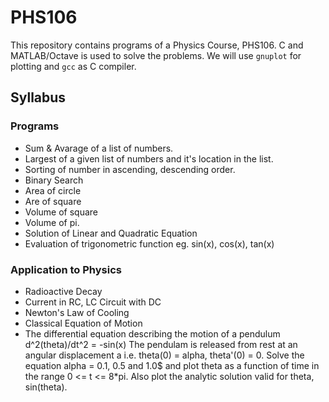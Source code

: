 # PHS106
This repository contains programs of a Physics Course, PHS106. C and MATLAB/Octave is used to solve the problems. We will use ```gnuplot``` for plotting and ```gcc``` as C compiler.

## Syllabus

### Programs

* Sum & Avarage of a list of numbers.
* Largest of a given list of numbers and it's location in the list.
* Sorting of number in ascending, descending order.
* Binary Search
* Area of circle
* Are of square
* Volume of square
* Volume of pi.
* Solution of Linear and Quadratic Equation
* Evaluation of trigonometric function eg. sin(x), cos(x), tan(x)

### Application to Physics

* Radioactive Decay
* Current in RC, LC Circuit with DC
* Newton's Law of Cooling
* Classical Equation of Motion
* The differential equation describing the motion of a pendulum
d^2(theta)/dt^2 = -sin(x) The pendulam is released from rest at an angular displacement a i.e. theta(0) = alpha, theta'(0) = 0. Solve the equation alpha = 0.1, 0.5 and 1.0$ and plot theta as a function of time in the range 0 <= t <= 8*pi. Also plot the analytic solution valid for theta, sin(theta).
